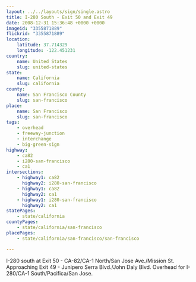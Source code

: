 ```yaml
---
layout: ../../layouts/sign/single.astro
title: I-280 South - Exit 50 and Exit 49
date: 2008-12-31 15:36:48 +0000 +0000
imageid: "3355871889"
flickrid: "3355871889"
location:
    latitude: 37.714329
    longitude: -122.451231
country:
    name: United States
    slug: united-states
state:
    name: California
    slug: california
county:
    name: San Francisco County
    slug: san-francisco
place:
    name: San Francisco
    slug: san-francisco
tags:
    - overhead
    - freeway-junction
    - interchange
    - big-green-sign
highway:
    - ca82
    - i280-san-francisco
    - ca1
intersections:
    - highway1: ca82
      highway2: i280-san-francisco
    - highway1: ca82
      highway2: ca1
    - highway1: i280-san-francisco
      highway2: ca1
statePages:
    - state/california
countyPages:
    - state/california/san-francisco
placePages:
    - state/california/san-francisco/san-francisco

---
```

I-280 south at Exit 50 - CA-82/CA-1 North/San Jose Ave./Mission St. Approaching Exit 49 - Junipero Serra Blvd./John Daly Blvd. Overhead for I-280/CA-1 South/Pacifica/San Jose.